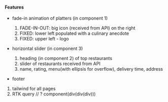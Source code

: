 #### Features
- fade-in animation of platters (in component 1)
    1. FADE-IN-OUT: big icon (received from API) on the right
    2. FIXED: lower left populated with a culinary anecdote
    3. FIXED: upper left - logo

- horizontal slider (in component 3)
    1. heading (in component 2) of top restaurants
    2. slider of restaurants received from API
    3. name, rating, menu(with ellipsis for overflow), delivery time, address

- footer


1. tailwind for all pages
2. RTK query
// ? component(div(div(div)))

